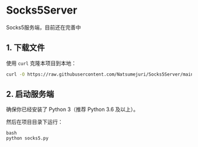 # Socks5Server
Socks5服务端，目前还在完善中

## 1. 下载文件

使用 `curl` 克隆本项目到本地：

```bash
curl -O https://raw.githubusercontent.com/Natsumejuri/Socks5Server/main/socks5.py
```
## 2. 启动服务端

确保你已经安装了 Python 3（推荐 Python 3.6 及以上）。

然后在项目目录下运行：

```
bash
python socks5.py
```

